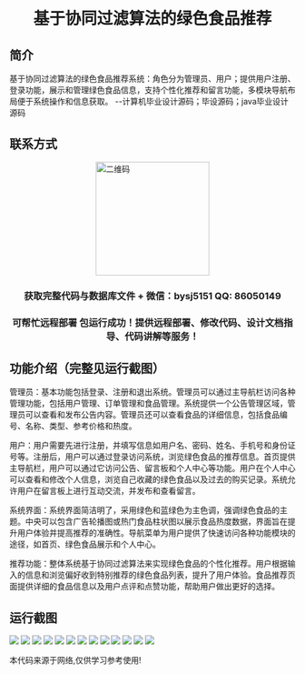 <p><h1 align="center">基于协同过滤算法的绿色食品推荐</h1></p>

## 简介
基于协同过滤算法的绿色食品推荐系统：角色分为管理员、用户；提供用户注册、登录功能，展示和管理绿色食品信息，支持个性化推荐和留言功能，多模块导航布局便于系统操作和信息获取。    --计算机毕业设计源码；毕设源码；java毕业设计源码


## 联系方式
<img src="https://bs-1329754181.cos.ap-shanghai.myqcloud.com/wx.jpg" alt="二维码" style="display: block; margin: 0 auto;" width="200px">
<p><h3 align="center">获取完整代码与数据库文件 + 微信：bysj5151 QQ: 86050149</h3></p>
<p><h3 align="center">可帮忙远程部署 包运行成功！提供远程部署、修改代码、设计文档指导、代码讲解等服务！</h3></p>

## 功能介绍（完整见运行截图）
管理员：基本功能包括登录、注册和退出系统。管理员可以通过主导航栏访问各种管理功能，包括用户管理、订单管理和食品管理。系统提供一个公告管理区域，管理员可以查看和发布公告内容。管理员还可以查看食品的详细信息，包括食品编号、名称、类型、参考价格和热度。

用户：用户需要先进行注册，并填写信息如用户名、密码、姓名、手机号和身份证号等。注册后，用户可以通过登录访问系统，浏览绿色食品的推荐信息。首页提供主导航栏，用户可以通过它访问公告、留言板和个人中心等功能。用户在个人中心可以查看和修改个人信息，浏览自己收藏的绿色食品以及过去的购买记录。系统允许用户在留言板上进行互动交流，并发布和查看留言。

系统界面：系统界面简洁明了，采用绿色和蓝绿色为主色调，强调绿色食品的主题。中央可以包含广告轮播图或热门食品柱状图以展示食品热度数据，界面旨在提升用户体验并提高推荐的准确性。导航菜单为用户提供了快速访问各种功能模块的途径，如首页、绿色食品展示和个人中心。

推荐功能：整体系统基于协同过滤算法来实现绿色食品的个性化推荐。用户根据输入的信息和浏览偏好收到特别推荐的绿色食品列表，提升了用户体验。食品推荐页面提供详细的食品信息以及用户点评和点赞功能，帮助用户做出更好的选择。


## 运行截图
![](https://bs-1329754181.cos.ap-shanghai.myqcloud.com/ssm/greenFoodRecommendationBasedOnCollaborativeFiltering/img/001.jpg)
![](https://bs-1329754181.cos.ap-shanghai.myqcloud.com/ssm/greenFoodRecommendationBasedOnCollaborativeFiltering/img/002.jpg)
![](https://bs-1329754181.cos.ap-shanghai.myqcloud.com/ssm/greenFoodRecommendationBasedOnCollaborativeFiltering/img/003.jpg)
![](https://bs-1329754181.cos.ap-shanghai.myqcloud.com/ssm/greenFoodRecommendationBasedOnCollaborativeFiltering/img/004.jpg)
![](https://bs-1329754181.cos.ap-shanghai.myqcloud.com/ssm/greenFoodRecommendationBasedOnCollaborativeFiltering/img/005.jpg)
![](https://bs-1329754181.cos.ap-shanghai.myqcloud.com/ssm/greenFoodRecommendationBasedOnCollaborativeFiltering/img/006.jpg)
![](https://bs-1329754181.cos.ap-shanghai.myqcloud.com/ssm/greenFoodRecommendationBasedOnCollaborativeFiltering/img/007.jpg)
![](https://bs-1329754181.cos.ap-shanghai.myqcloud.com/ssm/greenFoodRecommendationBasedOnCollaborativeFiltering/img/008.jpg)
![](https://bs-1329754181.cos.ap-shanghai.myqcloud.com/ssm/greenFoodRecommendationBasedOnCollaborativeFiltering/img/009.jpg)
![](https://bs-1329754181.cos.ap-shanghai.myqcloud.com/ssm/greenFoodRecommendationBasedOnCollaborativeFiltering/img/010.jpg)
![](https://bs-1329754181.cos.ap-shanghai.myqcloud.com/ssm/greenFoodRecommendationBasedOnCollaborativeFiltering/img/011.jpg)
![](https://bs-1329754181.cos.ap-shanghai.myqcloud.com/ssm/greenFoodRecommendationBasedOnCollaborativeFiltering/img/012.jpg)
![](https://bs-1329754181.cos.ap-shanghai.myqcloud.com/ssm/greenFoodRecommendationBasedOnCollaborativeFiltering/img/013.jpg)

<p>本代码来源于网络,仅供学习参考使用!</p>
